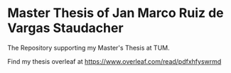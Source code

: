 # Master Thesis of Jan Marco Ruiz de Vargas Staudacher
The Repository supporting my Master's Thesis at TUM. 

Find my thesis overleaf at https://www.overleaf.com/read/pdfxhfyswrmd 
